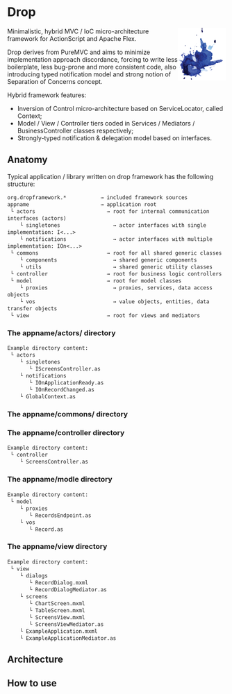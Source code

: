# Drop

<img src="/docs/logo.png" align="right"></img>
Minimalistic, hybrid MVC / IoC micro-architecture framework for ActionScript and Apache Flex.

Drop derives from PureMVC and aims to minimize implementation approach discordance, forcing to write less boilerplate, less bug-prone and more consistent code, also introducing typed notification model and strong notion of Separation of Concerns concept.

Hybrid framework features:
* Inversion of Control micro-architecture based on ServiceLocator, called Context;
* Model / View / Controller tiers coded in Services / Mediators / BusinessController classes respectively;
* Strongly-typed notification & delegation model based on interfaces.


## Anatomy

Typical application / library written on drop framework has the following structure:
```
org.dropframework.*           → included framework sources
appname                       → application root
 └ actors                       → root for internal communication interfaces (actors)
    └ singletones                 → actor interfaces with single implementation: I<...>
    └ notifications               → actor interfaces with multiple implementation: IOn<...>
 └ commons                      → root for all shared generic classes
    └ components                  → shared generic components
    └ utils                       → shared generic utility classes
 └ controller                   → root for business logic controllers
 └ model                        → root for model classes
    └ proxies                     → proxies, services, data access objects
    └ vos                         → value objects, entities, data transfer objects
 └ view                         → root for views and mediators
```
 
### The appname/actors/ directory
```
Example directory content:
 └ actors                           
    └ singletones                 
       └ IScreensController.as
    └ notifications 
       └ IOnApplicationReady.as
       └ IOnRecordChanged.as       	   
    └ GlobalContext.as     
```
 
### The appname/commons/ directory


### The appname/controller directory
```
Example directory content:
 └ controller                       
    └ ScreensController.as
```
 
### The appname/modle directory
```
Example directory content:
 └ model         
    └ proxies
       └ RecordsEndpoint.as
    └ vos                             
       └ Record.as
```
	
### The appname/view directory
```
Example directory content:
 └ view                
    └ dialogs
	   └ RecordDialog.mxml
	   └ RecordDialogMediator.as
    └ screens
	   └ ChartScreen.mxml
	   └ TableScreen.mxml	   
	   └ ScreensView.mxml
	   └ ScreensViewMediator.as
    └ ExampleApplication.mxml
    └ ExampleApplicationMediator.as	
```
 

## Architecture


## How to use

